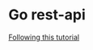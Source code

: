 # Go rest-api

[Following this tutorial](https://dev.to/aurelievache/learning-go-by-examples-part-2-create-an-http-rest-api-server-in-go-1cdm)
